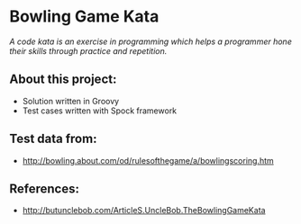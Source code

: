 # Bowling Game Kata

*A code kata is an exercise in programming which helps a programmer hone their skills through practice and repetition.*

## About this project:

* Solution written in Groovy 
* Test cases written with Spock framework 

## Test data from:

* http://bowling.about.com/od/rulesofthegame/a/bowlingscoring.htm

## References:

* http://butunclebob.com/ArticleS.UncleBob.TheBowlingGameKata 

